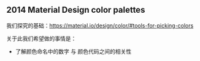 ## 2014 Material Design color palettes
我们探究的基础：https://material.io/design/color/#tools-for-picking-colors

关于此我们希望做的事情是：
- 了解颜色命名中的数字 与 颜色代码之间的相关性

## 
